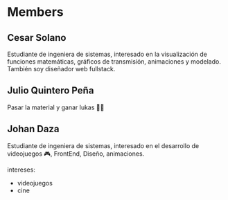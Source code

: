 
# Members

## Cesar Solano 
Estudiante de ingeniera de sistemas, interesado en la visualización de funciones matemáticas, gráficos de transmisión, animaciones y modelado. También soy diseñador web fullstack.

## Julio Quintero Peña
Pasar la material y ganar lukas 🤑🤑

## Johan Daza
Estudiante de ingeniera de sistemas, interesado en el desarrollo de videojuegos 🎮, FrontEnd, Diseño, animaciones.

intereses:
* videojuegos
* cine
